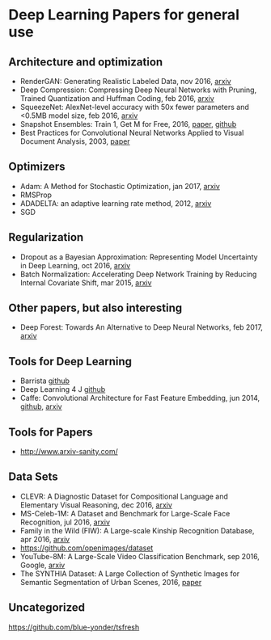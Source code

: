 # Deep Learning Papers for general use
## Architecture and optimization
* RenderGAN: Generating Realistic Labeled Data, nov 2016, [arxiv](https://arxiv.org/pdf/1611.01331v3.pdf)
* Deep Compression: Compressing Deep Neural Networks with Pruning, Trained Quantization and Huffman Coding, feb 2016, [arxiv](https://arxiv.org/pdf/1510.00149v5.pdf)
* SqueezeNet: AlexNet-level accuracy with 50x fewer parameters and <0.5MB model size, feb 2016, [arxiv](https://arxiv.org/pdf/1602.07360v3)
* Snapshot Ensembles: Train 1, Get M for Free, 2016, [paper](https://github.com/sbrugman/deep-learning-papers/blob/master/papers/snapshot-ensembles-train-1-get-m-for-free.pdf), [github](https://github.com/gaohuang/SnapshotEnsemble)
* Best Practices for Convolutional Neural Networks Applied to Visual Document Analysis, 2003, [paper](https://www.microsoft.com/en-us/research/wp-content/uploads/2003/08/icdar03.pdf)

## Optimizers
* Adam: A Method for Stochastic Optimization, jan 2017, [arxiv](https://arxiv.org/pdf/1412.6980.pdf)
* RMSProp
* ADADELTA: an adaptive learning rate method, 2012, [arxiv](https://arxiv.org/pdf/1212.5701.pdf)
* SGD

## Regularization
* Dropout as a Bayesian Approximation: Representing Model Uncertainty in Deep Learning, oct 2016, [arxiv](https://arxiv.org/pdf/1506.02142)
* Batch Normalization: Accelerating Deep Network Training by Reducing Internal Covariate Shift, mar 2015, [arxiv](https://arxiv.org/pdf/1502.03167.pdf)

## Other papers, but also interesting
* Deep Forest: Towards An Alternative to Deep Neural Networks, feb 2017, [arxiv](https://arxiv.org/pdf/1702.08835)

## Tools for Deep Learning
* Barrista [github](https://github.com/classner/barrista)
* Deep Learning 4 J [github](https://github.com/deeplearning4j/deeplearning4j)
* Caffe: Convolutional Architecture for Fast Feature Embedding, jun 2014, [github](https://github.com/BVLC/caffe), [arxiv](https://arxiv.org/pdf/1408.5093v1)

## Tools for Papers
* http://www.arxiv-sanity.com/

## Data Sets
* CLEVR: A Diagnostic Dataset for Compositional Language and Elementary Visual Reasoning, dec 2016, [arxiv](https://arxiv.org/pdf/1612.06890.pdf)
* MS-Celeb-1M: A Dataset and Benchmark for Large-Scale Face Recognition, jul 2016, [arxiv](https://arxiv.org/abs/1607.08221)
* Family in the Wild (FIW): A Large-scale Kinship Recognition Database, apr 2016, [arxiv](https://arxiv.org/pdf/1604.02182v1)
* https://github.com/openimages/dataset
* YouTube-8M: A Large-Scale Video Classification Benchmark, sep 2016, Google, [arxiv](https://arxiv.org/pdf/1609.08675v1)
* The SYNTHIA Dataset: A Large Collection of Synthetic Images for Semantic Segmentation of Urban Scenes, 2016, [paper](http://www.cv-foundation.org/openaccess/content_cvpr_2016/papers/Ros_The_SYNTHIA_Dataset_CVPR_2016_paper.pdf)

## Uncategorized
https://github.com/blue-yonder/tsfresh
